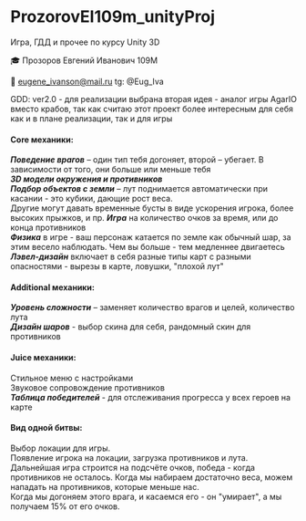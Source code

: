 # ProzorovEI109m_unityProj


Игра, ГДД и прочее по курсу Unity 3D

🎓  Прозоров Евгений Иванович 109М

📧 eugene_ivanson@mail.ru
tg: @Eug_Iva


GDD:
ver2.0 - для реализации выбрана вторая идея - аналог игры AgarIO вместо крабов, 
так как считаю этот проект более интересным для себя как и в плане реализации, так и для игры


#### Core механики: #
___Поведение врагов___ – один тип тебя догоняет, второй – убегает. В зависимости от того, они больше или меньше тебя   
___3D модели окружения и противников___     
___Подбор объектов с земли___ – лут поднимается автоматически при касании - это кубики, дающие рост веса.   
Другие могут давать временные бусты в виде ускорения игрока, более высоких прыжков, и пр.
___Игра___ на количество очков за время, или до конца противников     
___Физика___ в игре - ваш персонаж катается по земле как обычный шар, за этим весело наблюдать. Чем вы больше - тем медленнее двигаетесь
___Лэвел-дизайн___ включает в себя разные типы карт с разными опасностями - вырезы в карте, ловушки, "плохой лут"
      


#### Additional механики: # 
___Уровень сложности___ – заменяет количество врагов и целей, количество лута          
___Дизайн шаров___ - выбор скина для себя, рандомный скин для противников      
  

#### Juice механики: #
Стильное меню с настройками    
Звуковое сопровождение противников     
___Таблица победителей___ - для отслеживания прогресса у всех героев на карте    

#### Вид одной битвы: #
Выбор локации для игры.      
Появление игрока на локации, загрузка противников и лута.      
Дальнейшая игра строится на подсчёте очков, победа - когда противников не осталось.
Когда мы набираем достаточно веса, можем нападать на противников, которые меньше нас.   
Когда мы догоняем этого врага, и касаемся его - он "умирает", а мы получаем 15% от его очков.
